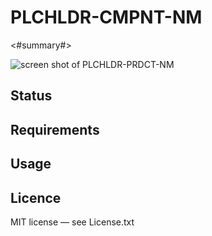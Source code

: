 # PLCHLDR-CMPNT-NM #

<#summary#>

<img src="http://douglashill.co/files/<#file name#>.png" alt="screen shot of PLCHLDR-PRDCT-NM">

## Status ##



## Requirements ##



## Usage ##



## Licence ##

MIT license — see License.txt
